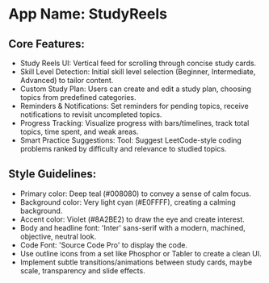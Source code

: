 # **App Name**: StudyReels

## Core Features:

- Study Reels UI: Vertical feed for scrolling through concise study cards.
- Skill Level Detection: Initial skill level selection (Beginner, Intermediate, Advanced) to tailor content.
- Custom Study Plan: Users can create and edit a study plan, choosing topics from predefined categories.
- Reminders & Notifications: Set reminders for pending topics, receive notifications to revisit uncompleted topics.
- Progress Tracking: Visualize progress with bars/timelines, track total topics, time spent, and weak areas.
- Smart Practice Suggestions: Tool: Suggest LeetCode-style coding problems ranked by difficulty and relevance to studied topics.

## Style Guidelines:

- Primary color: Deep teal (#008080) to convey a sense of calm focus.
- Background color: Very light cyan (#E0FFFF), creating a calming background.
- Accent color: Violet (#8A2BE2) to draw the eye and create interest.
- Body and headline font: 'Inter' sans-serif with a modern, machined, objective, neutral look.
- Code Font: 'Source Code Pro' to display the code.
- Use outline icons from a set like Phosphor or Tabler to create a clean UI.
- Implement subtle transitions/animations between study cards, maybe scale, transparency and slide effects.